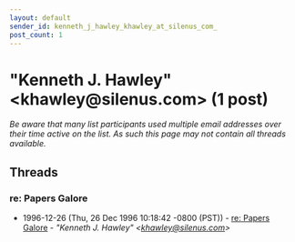 ```yaml
---
layout: default
sender_id: kenneth_j_hawley_khawley_at_silenus_com_
post_count: 1
---
```


# "Kenneth J. Hawley" <khawley<span>@</span>silenus.com> (1 post)

_Be aware that many list participants used multiple email addresses over their time active on the list. As such this page may not contain all threads available._

## Threads

### re: Papers Galore
+ 1996-12-26 (Thu, 26 Dec 1996 10:18:42 -0800 (PST)) - [re: Papers Galore](/archive/1996/12/942151d3ce43ea3368555c06aefce1ad36fad08d3bcc1c1c0934b6a9efdb19e8) - _"Kenneth J. Hawley" \<khawley@silenus.com\>_

